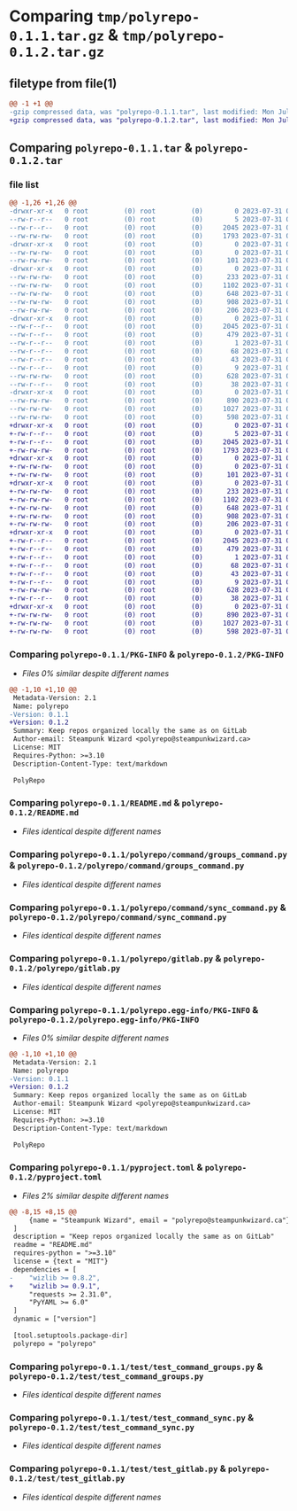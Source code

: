 # Comparing `tmp/polyrepo-0.1.1.tar.gz` & `tmp/polyrepo-0.1.2.tar.gz`

## filetype from file(1)

```diff
@@ -1 +1 @@
-gzip compressed data, was "polyrepo-0.1.1.tar", last modified: Mon Jul 31 02:10:29 2023, max compression
+gzip compressed data, was "polyrepo-0.1.2.tar", last modified: Mon Jul 31 02:20:16 2023, max compression
```

## Comparing `polyrepo-0.1.1.tar` & `polyrepo-0.1.2.tar`

### file list

```diff
@@ -1,26 +1,26 @@
-drwxr-xr-x   0 root         (0) root         (0)        0 2023-07-31 02:10:29.591160 polyrepo-0.1.1/
--rw-r--r--   0 root         (0) root         (0)        5 2023-07-31 02:09:40.000000 polyrepo-0.1.1/.version
--rw-r--r--   0 root         (0) root         (0)     2045 2023-07-31 02:10:29.591160 polyrepo-0.1.1/PKG-INFO
--rw-rw-rw-   0 root         (0) root         (0)     1793 2023-07-31 02:10:20.000000 polyrepo-0.1.1/README.md
-drwxr-xr-x   0 root         (0) root         (0)        0 2023-07-31 02:10:29.587160 polyrepo-0.1.1/polyrepo/
--rw-rw-rw-   0 root         (0) root         (0)        0 2023-07-31 02:10:20.000000 polyrepo-0.1.1/polyrepo/__init__.py
--rw-rw-rw-   0 root         (0) root         (0)      101 2023-07-31 02:10:20.000000 polyrepo-0.1.1/polyrepo/__main__.py
-drwxr-xr-x   0 root         (0) root         (0)        0 2023-07-31 02:10:29.590160 polyrepo-0.1.1/polyrepo/command/
--rw-rw-rw-   0 root         (0) root         (0)      233 2023-07-31 02:10:20.000000 polyrepo-0.1.1/polyrepo/command/__init__.py
--rw-rw-rw-   0 root         (0) root         (0)     1102 2023-07-31 02:10:20.000000 polyrepo-0.1.1/polyrepo/command/groups_command.py
--rw-rw-rw-   0 root         (0) root         (0)      648 2023-07-31 02:10:20.000000 polyrepo-0.1.1/polyrepo/command/sync_command.py
--rw-rw-rw-   0 root         (0) root         (0)      908 2023-07-31 02:10:20.000000 polyrepo-0.1.1/polyrepo/gitlab.py
--rw-rw-rw-   0 root         (0) root         (0)      206 2023-07-31 02:10:20.000000 polyrepo-0.1.1/polyrepo/handler.py
-drwxr-xr-x   0 root         (0) root         (0)        0 2023-07-31 02:10:29.589160 polyrepo-0.1.1/polyrepo.egg-info/
--rw-r--r--   0 root         (0) root         (0)     2045 2023-07-31 02:10:29.000000 polyrepo-0.1.1/polyrepo.egg-info/PKG-INFO
--rw-r--r--   0 root         (0) root         (0)      479 2023-07-31 02:10:29.000000 polyrepo-0.1.1/polyrepo.egg-info/SOURCES.txt
--rw-r--r--   0 root         (0) root         (0)        1 2023-07-31 02:10:29.000000 polyrepo-0.1.1/polyrepo.egg-info/dependency_links.txt
--rw-r--r--   0 root         (0) root         (0)       68 2023-07-31 02:10:29.000000 polyrepo-0.1.1/polyrepo.egg-info/entry_points.txt
--rw-r--r--   0 root         (0) root         (0)       43 2023-07-31 02:10:29.000000 polyrepo-0.1.1/polyrepo.egg-info/requires.txt
--rw-r--r--   0 root         (0) root         (0)        9 2023-07-31 02:10:29.000000 polyrepo-0.1.1/polyrepo.egg-info/top_level.txt
--rw-rw-rw-   0 root         (0) root         (0)      628 2023-07-31 02:10:20.000000 polyrepo-0.1.1/pyproject.toml
--rw-r--r--   0 root         (0) root         (0)       38 2023-07-31 02:10:29.591160 polyrepo-0.1.1/setup.cfg
-drwxr-xr-x   0 root         (0) root         (0)        0 2023-07-31 02:10:29.590160 polyrepo-0.1.1/test/
--rw-rw-rw-   0 root         (0) root         (0)      890 2023-07-31 02:10:20.000000 polyrepo-0.1.1/test/test_command_groups.py
--rw-rw-rw-   0 root         (0) root         (0)     1027 2023-07-31 02:10:20.000000 polyrepo-0.1.1/test/test_command_sync.py
--rw-rw-rw-   0 root         (0) root         (0)      598 2023-07-31 02:10:20.000000 polyrepo-0.1.1/test/test_gitlab.py
+drwxr-xr-x   0 root         (0) root         (0)        0 2023-07-31 02:20:16.799484 polyrepo-0.1.2/
+-rw-r--r--   0 root         (0) root         (0)        5 2023-07-31 02:19:25.000000 polyrepo-0.1.2/.version
+-rw-r--r--   0 root         (0) root         (0)     2045 2023-07-31 02:20:16.799484 polyrepo-0.1.2/PKG-INFO
+-rw-rw-rw-   0 root         (0) root         (0)     1793 2023-07-31 02:20:08.000000 polyrepo-0.1.2/README.md
+drwxr-xr-x   0 root         (0) root         (0)        0 2023-07-31 02:20:16.796484 polyrepo-0.1.2/polyrepo/
+-rw-rw-rw-   0 root         (0) root         (0)        0 2023-07-31 02:20:08.000000 polyrepo-0.1.2/polyrepo/__init__.py
+-rw-rw-rw-   0 root         (0) root         (0)      101 2023-07-31 02:20:08.000000 polyrepo-0.1.2/polyrepo/__main__.py
+drwxr-xr-x   0 root         (0) root         (0)        0 2023-07-31 02:20:16.798484 polyrepo-0.1.2/polyrepo/command/
+-rw-rw-rw-   0 root         (0) root         (0)      233 2023-07-31 02:20:08.000000 polyrepo-0.1.2/polyrepo/command/__init__.py
+-rw-rw-rw-   0 root         (0) root         (0)     1102 2023-07-31 02:20:08.000000 polyrepo-0.1.2/polyrepo/command/groups_command.py
+-rw-rw-rw-   0 root         (0) root         (0)      648 2023-07-31 02:20:08.000000 polyrepo-0.1.2/polyrepo/command/sync_command.py
+-rw-rw-rw-   0 root         (0) root         (0)      908 2023-07-31 02:20:08.000000 polyrepo-0.1.2/polyrepo/gitlab.py
+-rw-rw-rw-   0 root         (0) root         (0)      206 2023-07-31 02:20:08.000000 polyrepo-0.1.2/polyrepo/handler.py
+drwxr-xr-x   0 root         (0) root         (0)        0 2023-07-31 02:20:16.797484 polyrepo-0.1.2/polyrepo.egg-info/
+-rw-r--r--   0 root         (0) root         (0)     2045 2023-07-31 02:20:16.000000 polyrepo-0.1.2/polyrepo.egg-info/PKG-INFO
+-rw-r--r--   0 root         (0) root         (0)      479 2023-07-31 02:20:16.000000 polyrepo-0.1.2/polyrepo.egg-info/SOURCES.txt
+-rw-r--r--   0 root         (0) root         (0)        1 2023-07-31 02:20:16.000000 polyrepo-0.1.2/polyrepo.egg-info/dependency_links.txt
+-rw-r--r--   0 root         (0) root         (0)       68 2023-07-31 02:20:16.000000 polyrepo-0.1.2/polyrepo.egg-info/entry_points.txt
+-rw-r--r--   0 root         (0) root         (0)       43 2023-07-31 02:20:16.000000 polyrepo-0.1.2/polyrepo.egg-info/requires.txt
+-rw-r--r--   0 root         (0) root         (0)        9 2023-07-31 02:20:16.000000 polyrepo-0.1.2/polyrepo.egg-info/top_level.txt
+-rw-rw-rw-   0 root         (0) root         (0)      628 2023-07-31 02:20:08.000000 polyrepo-0.1.2/pyproject.toml
+-rw-r--r--   0 root         (0) root         (0)       38 2023-07-31 02:20:16.799484 polyrepo-0.1.2/setup.cfg
+drwxr-xr-x   0 root         (0) root         (0)        0 2023-07-31 02:20:16.799484 polyrepo-0.1.2/test/
+-rw-rw-rw-   0 root         (0) root         (0)      890 2023-07-31 02:20:08.000000 polyrepo-0.1.2/test/test_command_groups.py
+-rw-rw-rw-   0 root         (0) root         (0)     1027 2023-07-31 02:20:08.000000 polyrepo-0.1.2/test/test_command_sync.py
+-rw-rw-rw-   0 root         (0) root         (0)      598 2023-07-31 02:20:08.000000 polyrepo-0.1.2/test/test_gitlab.py
```

### Comparing `polyrepo-0.1.1/PKG-INFO` & `polyrepo-0.1.2/PKG-INFO`

 * *Files 0% similar despite different names*

```diff
@@ -1,10 +1,10 @@
 Metadata-Version: 2.1
 Name: polyrepo
-Version: 0.1.1
+Version: 0.1.2
 Summary: Keep repos organized locally the same as on GitLab
 Author-email: Steampunk Wizard <polyrepo@steampunkwizard.ca>
 License: MIT
 Requires-Python: >=3.10
 Description-Content-Type: text/markdown
 
 PolyRepo
```

### Comparing `polyrepo-0.1.1/README.md` & `polyrepo-0.1.2/README.md`

 * *Files identical despite different names*

### Comparing `polyrepo-0.1.1/polyrepo/command/groups_command.py` & `polyrepo-0.1.2/polyrepo/command/groups_command.py`

 * *Files identical despite different names*

### Comparing `polyrepo-0.1.1/polyrepo/command/sync_command.py` & `polyrepo-0.1.2/polyrepo/command/sync_command.py`

 * *Files identical despite different names*

### Comparing `polyrepo-0.1.1/polyrepo/gitlab.py` & `polyrepo-0.1.2/polyrepo/gitlab.py`

 * *Files identical despite different names*

### Comparing `polyrepo-0.1.1/polyrepo.egg-info/PKG-INFO` & `polyrepo-0.1.2/polyrepo.egg-info/PKG-INFO`

 * *Files 0% similar despite different names*

```diff
@@ -1,10 +1,10 @@
 Metadata-Version: 2.1
 Name: polyrepo
-Version: 0.1.1
+Version: 0.1.2
 Summary: Keep repos organized locally the same as on GitLab
 Author-email: Steampunk Wizard <polyrepo@steampunkwizard.ca>
 License: MIT
 Requires-Python: >=3.10
 Description-Content-Type: text/markdown
 
 PolyRepo
```

### Comparing `polyrepo-0.1.1/pyproject.toml` & `polyrepo-0.1.2/pyproject.toml`

 * *Files 2% similar despite different names*

```diff
@@ -8,15 +8,15 @@
     {name = "Steampunk Wizard", email = "polyrepo@steampunkwizard.ca"}
 ]
 description = "Keep repos organized locally the same as on GitLab"
 readme = "README.md"
 requires-python = ">=3.10"
 license = {text = "MIT"}
 dependencies = [
-    "wizlib >= 0.8.2",
+    "wizlib >= 0.9.1",
     "requests >= 2.31.0",
     "PyYAML >= 6.0"
 ]
 dynamic = ["version"]
 
 [tool.setuptools.package-dir]
 polyrepo = "polyrepo"
```

### Comparing `polyrepo-0.1.1/test/test_command_groups.py` & `polyrepo-0.1.2/test/test_command_groups.py`

 * *Files identical despite different names*

### Comparing `polyrepo-0.1.1/test/test_command_sync.py` & `polyrepo-0.1.2/test/test_command_sync.py`

 * *Files identical despite different names*

### Comparing `polyrepo-0.1.1/test/test_gitlab.py` & `polyrepo-0.1.2/test/test_gitlab.py`

 * *Files identical despite different names*

